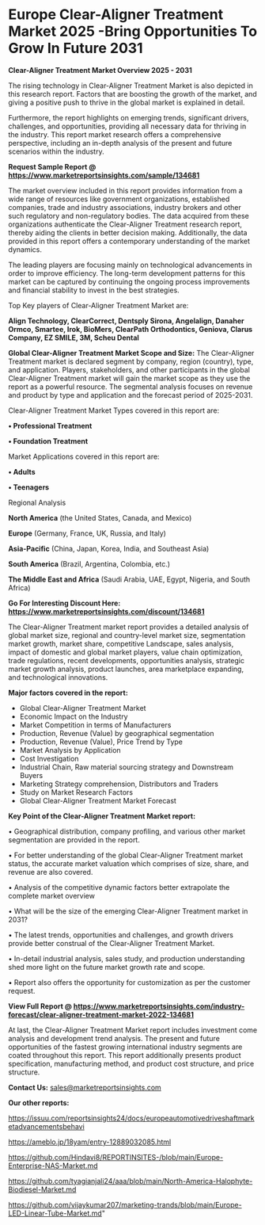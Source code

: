 # Europe Clear-Aligner Treatment Market 2025 -Bring Opportunities To Grow In Future 2031

<Strong> Clear-Aligner Treatment Market Overview 2025 - 2031</strong>

The rising technology in Clear-Aligner Treatment Market is also depicted in this research report. Factors that are boosting the growth of the market, and giving a positive push to thrive in the global market is explained in detail.

Furthermore, the report highlights on emerging trends, significant drivers, challenges, and opportunities, providing all necessary data for thriving in the industry. This report market research offers a comprehensive perspective, including an in-depth analysis of the present and future scenarios within the industry.

<strong>Request Sample Report @ <a href=https://www.marketreportsinsights.com/sample/134681>https://www.marketreportsinsights.com/sample/134681</a></strong>

The market overview included in this report provides information from a wide range of resources like government organizations, established companies, trade and industry associations, industry brokers and other such regulatory and non-regulatory bodies. The data acquired from these organizations authenticate the Clear-Aligner Treatment research report, thereby aiding the clients in better decision making. Additionally, the data provided in this report offers a contemporary understanding of the market dynamics.

The leading players are focusing mainly on technological advancements in order to improve efficiency. The long-term development patterns for this market can be captured by continuing the ongoing process improvements and financial stability to invest in the best strategies.

Top Key players of Clear-Aligner Treatment Market are:

<strong>Align Technology, ClearCorrect, Dentsply Sirona, Angelalign, Danaher Ormco, Smartee, Irok, BioMers, ClearPath Orthodontics, Geniova, Clarus Company, EZ SMILE, 3M, Scheu Dental</strong>

<strong><b>Global Clear-Aligner Treatment Market Scope and Size:</b></strong>
The Clear-Aligner Treatment market is declared segment by company, region (country), type, and application. Players, stakeholders, and other participants in the global Clear-Aligner Treatment market will gain the market scope as they use the report as a powerful resource. The segmental analysis focuses on revenue and product by type and application and the forecast period of 2025-2031.

Clear-Aligner Treatment Market Types covered in this report are:

<strong>• Professional Treatment

• Foundation Treatment</strong>

Market Applications covered in this report are:

<strong>• Adults

• Teenagers</strong> 

Regional Analysis

<strong>North America</strong> (the United States, Canada, and Mexico)

<strong>Europe</strong> (Germany, France, UK, Russia, and Italy)

<strong>Asia-Pacific</strong> (China, Japan, Korea, India, and Southeast Asia)

<strong>South America</strong> (Brazil, Argentina, Colombia, etc.)

<strong>The Middle East and Africa</strong> (Saudi Arabia, UAE, Egypt, Nigeria, and South Africa)

<strong>Go For Interesting Discount Here: <a href=https://www.marketreportsinsights.com/discount/134681>https://www.marketreportsinsights.com/discount/134681</a></strong>

The Clear-Aligner Treatment market report provides a detailed analysis of global market size, regional and country-level market size, segmentation market growth, market share, competitive Landscape, sales analysis, impact of domestic and global market players, value chain optimization, trade regulations, recent developments, opportunities analysis, strategic market growth analysis, product launches, area marketplace expanding, and technological innovations.

<strong><b>Major factors covered in the report:</b></strong>
<ul>
  <li>Global Clear-Aligner Treatment Market </li>
  <li>Economic Impact on the Industry</li>
  <li>Market Competition in terms of Manufacturers</li>
  <li>Production, Revenue (Value) by geographical segmentation</li>
  <li>Production, Revenue (Value), Price Trend by Type</li>
  <li>Market Analysis by Application</li>
  <li>Cost Investigation</li>
  <li>Industrial Chain, Raw material sourcing strategy and Downstream Buyers</li>
  <li>Marketing Strategy comprehension, Distributors and Traders</li>
  <li>Study on Market Research Factors</li>
  <li>Global Clear-Aligner Treatment Market Forecast</li>
</ul>

<strong><b>Key Point of the Clear-Aligner Treatment Market report:</b></strong>

• Geographical distribution, company profiling, and various other market segmentation are provided in the report.

• For better understanding of the global Clear-Aligner Treatment market status, the accurate market valuation which comprises of size, share, and revenue are also covered.

• Analysis of the competitive dynamic factors better extrapolate the complete market overview

• What will be the size of the emerging Clear-Aligner Treatment market in 2031?

• The latest trends, opportunities and challenges, and growth drivers provide better construal of the Clear-Aligner Treatment Market.

• In-detail industrial analysis, sales study, and production understanding shed more light on the future market growth rate and scope.

• Report also offers the opportunity for customization as per the customer request.

<strong><b>View Full Report @ <a href=https://www.marketreportsinsights.com/industry-forecast/clear-aligner-treatment-market-2022-134681>https://www.marketreportsinsights.com/industry-forecast/clear-aligner-treatment-market-2022-134681</a></b></strong>


At last, the Clear-Aligner Treatment Market report includes investment come analysis and development trend analysis. The present and future opportunities of the fastest growing international industry segments are coated throughout this report. This report additionally presents product specification, manufacturing method, and product cost structure, and price structure.

<strong>Contact Us:</strong>
sales@marketreportsinsights.com

<strong>Our other reports:</strong>

<a href=https://issuu.com/reportsinsights24/docs/europeautomotivedriveshaftmarketadvancementsbehavi>https://issuu.com/reportsinsights24/docs/europeautomotivedriveshaftmarketadvancementsbehavi</a>

<a href=https://ameblo.jp/18yam/entry-12889032085.html>https://ameblo.jp/18yam/entry-12889032085.html</a>

<a href=https://github.com/Hindavi8/REPORTINSITES-/blob/main/Europe-Enterprise-NAS-Market.md>https://github.com/Hindavi8/REPORTINSITES-/blob/main/Europe-Enterprise-NAS-Market.md</a>

<a href=https://github.com/tyagianjali24/aaa/blob/main/North-America-Halophyte-Biodiesel-Market.md>https://github.com/tyagianjali24/aaa/blob/main/North-America-Halophyte-Biodiesel-Market.md</a>

<a href=https://github.com/vijaykumar207/marketing-trands/blob/main/Europe-LED-Linear-Tube-Market.md>https://github.com/vijaykumar207/marketing-trands/blob/main/Europe-LED-Linear-Tube-Market.md</a>"
